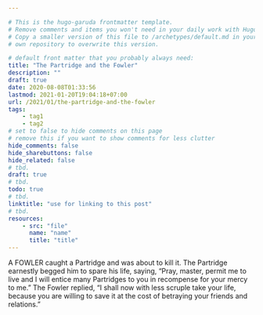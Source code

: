 ```yaml
---

# This is the hugo-garuda frontmatter template.
# Remove comments and items you won't need in your daily work with Hugo.
# Copy a smaller version of this file to /archetypes/default.md in your
# own repository to overwrite this version.

# default front matter that you probably always need:
title: "The Partridge and the Fowler"
description: ""
draft: true
date: 2020-08-08T01:33:56
lastmod: 2021-01-20T19:04:18+07:00
url: /2021/01/the-partridge-and-the-fowler
tags:
    - tag1
    - tag2
# set to false to hide comments on this page
# remove this if you want to show comments for less clutter
hide_comments: false
hide_sharebuttons: false
hide_related: false
# tbd.
draft: true
# tbd.
todo: true
# tbd.
linktitle: "use for linking to this post"
# tbd.
resources:
    - src: "file"
      name: "name"
      title: "title"
---
```

A FOWLER caught a Partridge and was about to kill it. The Partridge earnestly begged him to spare his life, saying, “Pray, master, permit me to live and I will entice many Partridges to you in recompense for your mercy to me.” The Fowler replied, “I shall now with less scruple take your life, because you are willing to save it at the cost of betraying your friends and relations.”
